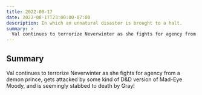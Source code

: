 ```yaml
---
title: 2022-08-17
date: 2022-08-17T23:00:00-07:00
description: In which an unnatural disaster is brought to a halt.
summary: >
  Val continues to terrorize Neverwinter as she fights for agency from a demon prince, gets attacked by some kind of D&D version of Mad-Eye Moody, and is seemingly stabbed to death by Gray!
---
```


## Summary

Val continues to terrorize Neverwinter as she fights for agency from a demon prince, gets attacked by some kind of D&D version of Mad-Eye Moody, and is seemingly stabbed to death by Gray!
